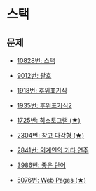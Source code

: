 스택
=======

문제
----
 * [10828번: 스택](https://www.acmicpc.net/problem/10828)
  
 * [9012번: 괄호](https://www.acmicpc.net/problem/9012)
   
 * [1918번: 후위표기식](https://www.acmicpc.net/problem/1918)
 
 * [1935번: 후위표기식2](https://www.acmicpc.net/problem/1935)
 
 * [1725번: 히스토그램 (★)](https://www.acmicpc.net/problem/1725)
 
 * [2304번: 창고 다각형 (★)](https://www.acmicpc.net/problem/2304)
 
 * [2841번: 외계인의 기타 연주](https://www.acmicpc.net/problem/2841)  
 
 * [3986번: 좋은 단어](https://www.acmicpc.net/problem/3986)  
 
 * [5076번: Web Pages (★)](https://www.acmicpc.net/problem/5076)
